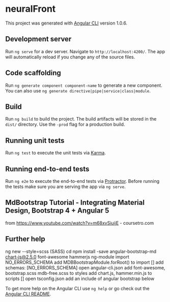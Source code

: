 # neuralFront

This project was generated with [Angular CLI](https://github.com/angular/angular-cli) version 1.0.6.

## Development server

Run `ng serve` for a dev server. Navigate to `http://localhost:4200/`. The app will automatically reload if you change any of the source files.

## Code scaffolding

Run `ng generate component component-name` to generate a new component. You can also use `ng generate directive|pipe|service|class|module`.

## Build

Run `ng build` to build the project. The build artifacts will be stored in the `dist/` directory. Use the `-prod` flag for a production build.

## Running unit tests

Run `ng test` to execute the unit tests via [Karma](https://karma-runner.github.io).

## Running end-to-end tests

Run `ng e2e` to execute the end-to-end tests via [Protractor](http://www.protractortest.org/).
Before running the tests make sure you are serving the app via `ng serve`.

## MdBootstrap Tutorial - Integrating Material Design, Bootstrap 4 + Angular 5
from https://www.youtube.com/watch?v=m68xvSiuijE - coursetro.com
## Further help

ng new <app> --style=scss (SASS)
cd <app>
npm install -save angular-bootstrap-md chart-js@2.5.0 font-awesome hammerjs
ng-module
import NO_ERRORS_SCHEMA
add MDBBootstrapModule.forRoot() to import []
add schemas: [NO_ERRORS_SCHEMA]
open angular-cli.json 
add font-awesome, bootstrap.scss
mdb-free.scss to styles
add chart.js, hammer.min.js to scripts []
open tsconfig.json add an include of angular bootstrap below

To get more help on the Angular CLI use `ng help` or go check out the [Angular CLI README](https://github.com/angular/angular-cli/blob/master/README.md).
